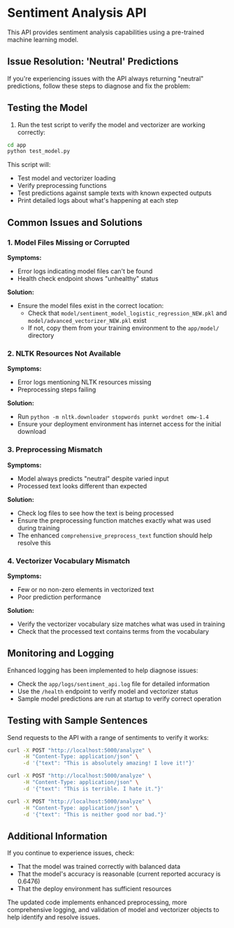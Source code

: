 # Sentiment Analysis API

This API provides sentiment analysis capabilities using a pre-trained machine learning model.

## Issue Resolution: 'Neutral' Predictions

If you're experiencing issues with the API always returning "neutral" predictions, follow these steps to diagnose and fix the problem:

## Testing the Model

1. Run the test script to verify the model and vectorizer are working correctly:

```bash
cd app
python test_model.py
```

This script will:

-  Test model and vectorizer loading
-  Verify preprocessing functions
-  Test predictions against sample texts with known expected outputs
-  Print detailed logs about what's happening at each step

## Common Issues and Solutions

### 1. Model Files Missing or Corrupted

**Symptoms:**

-  Error logs indicating model files can't be found
-  Health check endpoint shows "unhealthy" status

**Solution:**

-  Ensure the model files exist in the correct location:
   -  Check that `model/sentiment_model_logistic_regression_NEW.pkl` and `model/advanced_vectorizer_NEW.pkl` exist
   -  If not, copy them from your training environment to the `app/model/` directory

### 2. NLTK Resources Not Available

**Symptoms:**

-  Error logs mentioning NLTK resources missing
-  Preprocessing steps failing

**Solution:**

-  Run `python -m nltk.downloader stopwords punkt wordnet omw-1.4`
-  Ensure your deployment environment has internet access for the initial download

### 3. Preprocessing Mismatch

**Symptoms:**

-  Model always predicts "neutral" despite varied input
-  Processed text looks different than expected

**Solution:**

-  Check log files to see how the text is being processed
-  Ensure the preprocessing function matches exactly what was used during training
-  The enhanced `comprehensive_preprocess_text` function should help resolve this

### 4. Vectorizer Vocabulary Mismatch

**Symptoms:**

-  Few or no non-zero elements in vectorized text
-  Poor prediction performance

**Solution:**

-  Verify the vectorizer vocabulary size matches what was used in training
-  Check that the processed text contains terms from the vocabulary

## Monitoring and Logging

Enhanced logging has been implemented to help diagnose issues:

-  Check the `app/logs/sentiment_api.log` file for detailed information
-  Use the `/health` endpoint to verify model and vectorizer status
-  Sample model predictions are run at startup to verify correct operation

## Testing with Sample Sentences

Send requests to the API with a range of sentiments to verify it works:

```bash
curl -X POST "http://localhost:5000/analyze" \
     -H "Content-Type: application/json" \
     -d '{"text": "This is absolutely amazing! I love it!"}'

curl -X POST "http://localhost:5000/analyze" \
     -H "Content-Type: application/json" \
     -d '{"text": "This is terrible. I hate it."}'

curl -X POST "http://localhost:5000/analyze" \
     -H "Content-Type: application/json" \
     -d '{"text": "This is neither good nor bad."}'
```

## Additional Information

If you continue to experience issues, check:

-  That the model was trained correctly with balanced data
-  That the model's accuracy is reasonable (current reported accuracy is 0.6476)
-  That the deploy environment has sufficient resources

The updated code implements enhanced preprocessing, more comprehensive logging, and validation of model and vectorizer objects to help identify and resolve issues.
